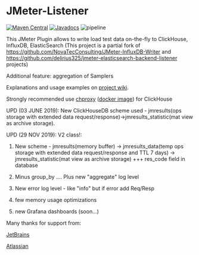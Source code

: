 # JMeter-Listener

[![Maven Central](https://img.shields.io/maven-central/v/cloud.testload/jmeter.pack-listener.svg?label=Maven%20Central)](https://search.maven.org/search?q=g:%22cloud.testload%22%20AND%20a:%22jmeter.pack-listener%22)
[![Javadocs](https://www.javadoc.io/badge/cloud.testload/jmeter.pack-listener.svg)](https://www.javadoc.io/doc/cloud.testload/jmeter.pack-listener)
![pipeline](https://gitlab.com/testload/jmeter-listener/badges/master/build.svg?job=build)

This JMeter Plugin allows to write load test data on-the-fly to ClickHouse, InfluxDB, ElasticSearch (This project is a partial fork of https://github.com/NovaTecConsulting/JMeter-InfluxDB-Writer and https://github.com/delirius325/jmeter-elasticsearch-backend-listener projects)

Additional feature: aggregation of Samplers

Explanations and usage examples on [project wiki](https://gitlab.com/testload/jmeter-listener/wikis/1.-Main). 

Strongly recommended use [chproxy](https://github.com/Vertamedia/chproxy) ([docker image](https://hub.docker.com/r/tacyuuhon/clickhouse-chproxy/)) for ClickHouse

UPD (03 JUNE 2019): New ClickHouseDB scheme used - jmresults(ops storage with extended data request/response)->jmresults_statistic(mat view as archive storage).

UPD (29 NOV 2019): V2 class!:
1. New scheme - 
    jmresults(memory buffer) -> 
    jmresults_data(temp ops storage with extended data request/response and TTL 7 days) ->
    jmresults_statistic(mat view as archive storage)
   +++ res_code field in database
   
2. Minus group_by .... Plus new "aggregate" log level
3. New error log level - like "info" but if error add Req/Resp
4. few memory usage optimizations
5. new Grafana dashboards (soon...)

Many thanks for support from:

[JetBrains](https://www.jetbrains.com/opensource/)

[Atlassian](https://www.atlassian.com/software/views/open-source-license-request)

